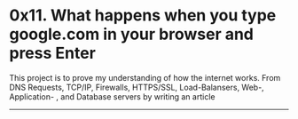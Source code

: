 # 0x11. What happens when you type google.com in your browser and press Enter
This project is to prove my understanding of how the internet works. From DNS Requests, TCP/IP, Firewalls, HTTPS/SSL, Load-Balansers, Web-, Application- , and Database servers by writing an article

----